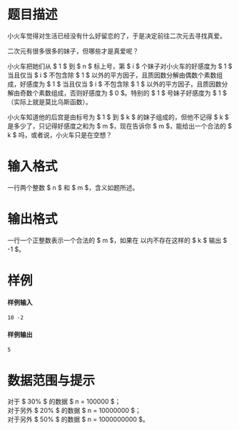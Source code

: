 
# 题目描述

小火车觉得对生活已经没有什么好留恋的了，于是决定前往二次元去寻找真爱。

二次元有很多很多的妹子，但哪些才是真爱呢？

小火车把她们从 $ 1 $ 到 $ n $ 标上号，第 $ i $ 个妹子对小火车的好感度为 $ 1 $ 当且仅当 $ i $ 不包含除 $ 1 $ 以外的平方因子，且质因数分解由偶数个素数组成，好感度为  $ 1 $ 当且仅当 $ i $ 不包含除 $ 1 $ 以外的平方因子，且质因数分解由奇数个素数组成，否则好感度为 $ 0 $。特别的 $ 1 $ 号妹子好感度为 $ 1 $（实际上就是莫比乌斯函数）。

小火车知道他的后宫是由标号为 $ 1 $ 到 $ k $ 的妹子组成的，但他不记得 $ k $ 是多少了，只记得好感度之和为 $ m $，现在告诉你 $ m $，能给出一个合法的 $ k $ 吗，或者说，小火车只是在空想？

# 输入格式

一行两个整数 $ n $ 和 $ m $，含义如题所述。

# 输出格式

一行一个正整数表示一个合法的 $ m $，如果在 以内不存在这样的 $ k $ 输出 $ -1 $。

# 样例

#### 样例输入
```plain
10 -2
```

#### 样例输出
```plain
5
```

# 数据范围与提示

对于 $ 30\% $ 的数据 $ n = 100000 $；  
对于另外 $ 20\% $ 的数据 $ n = 10000000 $；  
对于另外 $ 50\% $ 的数据 $ n = 1000000000 $。

